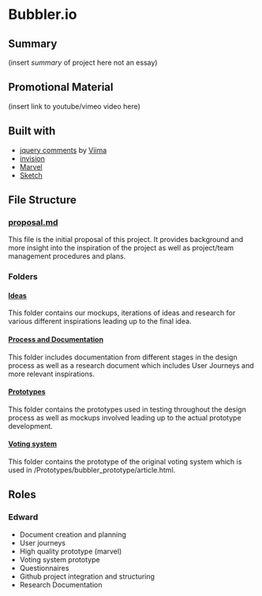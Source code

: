 # Bubbler.io

## Summary
(insert _summary_ of project here not an essay)

## Promotional Material
(insert link to youtube/vimeo video here)

## Built with
- [jquery comments](http://viima.github.io/jquery-comments/) by [Viima](https://github.com/Viima)
- [invision](https://www.invisionapp.com/)
- [Marvel](https://marvelapp.com/)
- [Sketch](https://www.sketchapp.com/)

## File Structure
### [proposal.md](https://github.com/deco3500/apple/blob/master/proposal.md)
This file is the initial proposal of this project. It provides background and more insight into the inspiration of the project as well as project/team management procedures and plans.
### Folders

#### [Ideas](https://github.com/deco3500/apple/tree/master/Ideas)
This folder contains our mockups, iterations of ideas and research for various different inspirations leading up to the final idea. 

#### [Process and Documentation](https://github.com/deco3500/apple/tree/master/Process%20and%20Documentation)
This folder includes documentation from different stages in the design process as well as a research document which includes User Journeys and more relevant inspirations.

#### [Prototypes](https://github.com/deco3500/apple/tree/master/Prototypes)
This folder contains the prototypes used in testing throughout the design process as well as mockups involved leading up to the actual prototype development.

#### [Voting system](https://github.com/deco3500/apple/tree/master/voting%20system)
This folder contains the prototype of the original voting system which is used in /Prototypes/bubbler_prototype/article.html. 

## Roles

### Edward
- Document creation and planning
- User journeys 
- High quality prototype (marvel)
- Voting system prototype
- Questionnaires
- Github project integration and structuring
- Research Documentation

